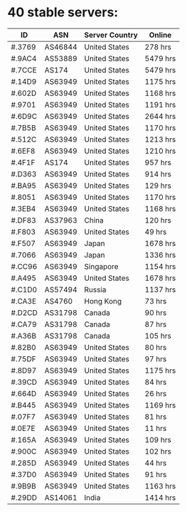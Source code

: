 # 40 stable servers:

| ID | ASN | Server Country | Online |
| ------ | ------ | ------ | ------ |
| #.3769 | AS46844 | United States | 278 hrs |
| #.9AC4 | AS53889 | United States | 5479 hrs |
| #.7CCE | AS174 | United States | 5479 hrs |
| #.14D9 | AS63949 | United States | 1175 hrs |
| #.602D | AS63949 | United States | 1168 hrs |
| #.9701 | AS63949 | United States | 1191 hrs |
| #.6D9C | AS63949 | United States | 2644 hrs |
| #.7B5B | AS63949 | United States | 1170 hrs |
| #.512C | AS63949 | United States | 1213 hrs |
| #.6EF8 | AS63949 | United States | 1210 hrs |
| #.4F1F | AS174 | United States | 957 hrs |
| #.D363 | AS63949 | United States | 914 hrs |
| #.BA95 | AS63949 | United States | 129 hrs |
| #.8051 | AS63949 | United States | 1170 hrs |
| #.3EB4 | AS63949 | United States | 1168 hrs |
| #.DF83 | AS37963 | China | 120 hrs |
| #.F803 | AS63949 | United States | 49 hrs |
| #.F507 | AS63949 | Japan | 1678 hrs |
| #.7066 | AS63949 | Japan | 1336 hrs |
| #.CC96 | AS63949 | Singapore | 1154 hrs |
| #.A495 | AS63949 | United States | 1678 hrs |
| #.C1D0 | AS57494 | Russia | 1137 hrs |
| #.CA3E | AS4760 | Hong Kong | 73 hrs |
| #.D2CD | AS31798 | Canada | 90 hrs |
| #.CA79 | AS31798 | Canada | 87 hrs |
| #.A36B | AS31798 | Canada | 105 hrs |
| #.82B0 | AS63949 | United States | 80 hrs |
| #.75DF | AS63949 | United States | 97 hrs |
| #.8D97 | AS63949 | United States | 1175 hrs |
| #.39CD | AS63949 | United States | 84 hrs |
| #.664D | AS63949 | United States | 26 hrs |
| #.B445 | AS63949 | United States | 1169 hrs |
| #.07F7 | AS63949 | United States | 81 hrs |
| #.0E7E | AS63949 | United States | 11 hrs |
| #.165A | AS63949 | United States | 109 hrs |
| #.900C | AS63949 | United States | 102 hrs |
| #.285D | AS63949 | United States | 44 hrs |
| #.37D0 | AS63949 | United States | 91 hrs |
| #.9B9B | AS63949 | United States | 1163 hrs |
| #.29DD | AS14061 | India | 1414 hrs |

